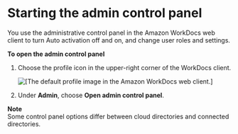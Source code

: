 # Starting the admin control panel<a name="start-console"></a>

You use the administrative control panel in the Amazon WorkDocs web client to turn Auto activation off and on, and change user roles and settings\.

**To open the admin control panel**

1. Choose the profile icon in the upper\-right corner of the WorkDocs client\.

    ![\[The default profile image in the Amazon WorkDocs web client.\]](http://docs.aws.amazon.com/workdocs/latest/adminguide/images/wd-profile-default.png) 

1. Under **Admin**, choose **Open admin control panel**\.

**Note**  
Some control panel options differ between cloud directories and connected directories\.